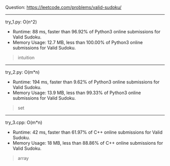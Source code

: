 Question: https://leetcode.com/problems/valid-sudoku/

---

try_1.py: O(n^2)
* Runtime: 88 ms, faster than 96.92% of Python3 online submissions for Valid Sudoku.
* Memory Usage: 12.7 MB, less than 100.00% of Python3 online submissions for Valid Sudoku.

> intuition

---

try_2.py: O(m*n)

* Runtime: 194 ms, faster than 9.62% of Python3 online submissions for Valid Sudoku.
* Memory Usage: 13.9 MB, less than 99.33% of Python3 online submissions for Valid Sudoku.

> set

---

try_3.cpp: O(m*n)

* Runtime: 42 ms, faster than 61.97% of C++ online submissions for Valid Sudoku.
* Memory Usage: 18 MB, less than 88.86% of C++ online submissions for Valid Sudoku.

> array